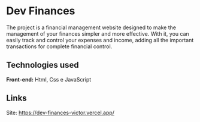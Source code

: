 # Dev Finances

The project is a financial management website designed to make the management of your finances simpler and more effective. With it, you can easily track and control your expenses and income, adding all the important transactions for complete financial control.
## Technologies used

**Front-end:** Html, Css e JavaScript

## Links
Site: https://dev-finances-victor.vercel.app/
